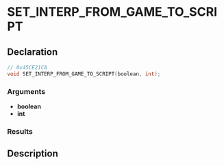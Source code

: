 # SET_INTERP_FROM_GAME_TO_SCRIPT

## Declaration
```cpp
// 0x45CE21CA
void SET_INTERP_FROM_GAME_TO_SCRIPT(boolean, int);
```

### Arguments
- **boolean**
- **int**

### Results

## Description
